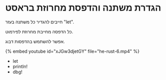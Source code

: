 # הגדרת משתנה והדפסת מחרוזת בראסט

חייבים להגדיר כל משתנה בעזר "let".

כל הדפסה מחייבת מחרוזת לפירמוט.

אפשר להשתמש בהדפסות דבוג.


{% embed youtube id="xJGw3djetGY" file="he-rust-6.mp4" %}


- let
- println!
- dbg!
